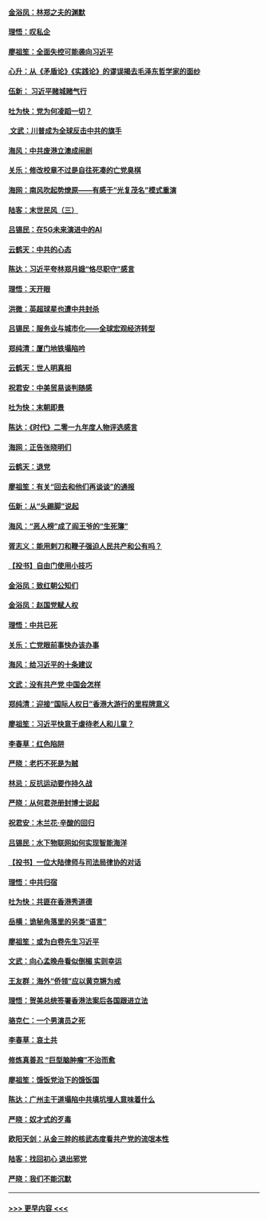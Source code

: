 #### [金浴凤：林郑之夫的渊默](../pages/nsc993/n11737735.md?t=12221344) 
#### [理悟：叹私企](../pages/nsc993/n11737715.md?t=12221344) 
#### [廖祖笙：全面失控可能袭向习近平](../pages/nsc993/n11737704.md?t=12221344) 
#### [心升：从《矛盾论》《实践论》的谬误揭去毛泽东哲学家的面纱](../pages/nsc993/n11736962.md?t=12221344) 
#### [伍新： 习近平赌城赌气行](../pages/nsc993/n11736929.md?t=12221344) 
#### [吐为快：党为何凌蹈一切？](../pages/nsc993/n11736915.md?t=12221344) 
#### [ 文武：川普成为全球反击中共的旗手](../pages/nsc993/n11736882.md?t=12221344) 
#### [海风：中共废港立澳成闹剧](../pages/nsc993/n11735857.md?t=12221344) 
#### [关乐：修改校章不过是自往死凑的亡党臭棋](../pages/nsc993/n11735097.md?t=12221344) 
#### [海网：南风吹起势燎原——有感于“光复茂名”模式重演](../pages/nsc993/n11732308.md?t=12221344) 
#### [陆客：末世民风（三）](../pages/nsc993/n11732211.md?t=12221344) 
#### [吕锡民：在5G未来演进中的AI](../pages/nsc993/n11730010.md?t=12221344) 
#### [云鹤天：中共的心态](../pages/nsc993/n11729906.md?t=12221344) 
#### [陈达：习近平夸林郑月娥“恪尽职守”感言](../pages/nsc993/n11729881.md?t=12221344) 
#### [理悟：天开眼](../pages/nsc993/n11729699.md?t=12221344) 
#### [洪微：英超球星也遭中共封杀](../pages/nsc993/n11727243.md?t=12221344) 
#### [吕锡民：服务业与城市化——全球宏观经济转型](../pages/nsc993/n11725845.md?t=12221344) 
#### [郑纯清：厦门地铁塌陷吟](../pages/nsc993/n11725813.md?t=12221344) 
#### [云鹤天：世人明真相](../pages/nsc993/n11725621.md?t=12221344) 
#### [祝君安：中美贸易谈判随感](../pages/nsc993/n11725609.md?t=12221344) 
#### [吐为快：末朝即景](../pages/nsc993/n11723365.md?t=12221344) 
#### [陈达：《时代》二零一九年度人物评选感言](../pages/nsc993/n11723337.md?t=12221344) 
#### [海网：正告张晓明们](../pages/nsc993/n11723228.md?t=12221344) 
#### [云鹤天：退党](../pages/nsc993/n11723056.md?t=12221344) 
#### [廖祖笙：有关“回去和他们再谈谈”的通报](../pages/nsc993/n11722442.md?t=12221344) 
#### [伍新：从“头踢脚”说起](../pages/nsc993/n11722429.md?t=12221344) 
#### [海风：“恶人榜”成了阎王爷的“生死簿”](../pages/nsc993/n11722272.md?t=12221344) 
#### [胥志义：能用剌刀和鞭子强迫人民共产和公有吗？](../pages/nsc993/n11720569.md?t=12221344) 
#### [【投书】自由门使用小技巧](../pages/nsc993/n11720180.md?t=12221344) 
#### [金浴凤：致红朝公知们](../pages/nsc993/n11720563.md?t=12221344) 
#### [金浴凤：赵国党赋人权](../pages/nsc993/n11720533.md?t=12221344) 
#### [理悟：中共已死](../pages/nsc993/n11720233.md?t=12221344) 
#### [关乐：亡党眼前事快办该办事](../pages/nsc993/n11719160.md?t=12221344) 
#### [海风：给习近平的十条建议](../pages/nsc993/n11717616.md?t=12221344) 
#### [文武：没有共产党 中国会怎样](../pages/nsc993/n11717584.md?t=12221344) 
#### [郑纯清：迎接“国际人权日”香港大游行的里程牌意义](../pages/nsc993/n11717417.md?t=12221344) 
#### [廖祖笙：习近平快意于虐待老人和儿童？](../pages/nsc993/n11715313.md?t=12221344) 
#### [李春草：红色陷阱](../pages/nsc993/n11715029.md?t=12221344) 
#### [严晓：老朽不死是为贼](../pages/nsc993/n11712910.md?t=12221344) 
#### [林忌：反抗运动要作持久战](../pages/nsc993/n11712623.md?t=12221344) 
#### [严晓：从何君尧册封博士说起](../pages/nsc993/n11712465.md?t=12221344) 
#### [祝君安：木兰花·辛酸的回归](../pages/nsc993/n11712381.md?t=12221344) 
#### [吕锡民：水下物联网如何实现智能海洋](../pages/nsc993/n11711158.md?t=12221344) 
#### [【投书】一位大陆律师与司法局律协的对话](../pages/nsc993/n11709675.md?t=12221344) 
#### [理悟：中共归宿](../pages/nsc993/n11710059.md?t=12221344) 
#### [吐为快：共匪在香港秀道德](../pages/nsc993/n11709979.md?t=12221344) 
#### [岳横：诡秘角落里的另类“语言”](../pages/nsc993/n11709792.md?t=12221344) 
#### [廖祖笙：或为白卷先生习近平](../pages/nsc993/n11708330.md?t=12221344) 
#### [文武：向心孟晚舟看似倒楣 实则幸运](../pages/nsc993/n11708236.md?t=12221344) 
#### [王友群：海外“侨领”应以黄克锵为戒](../pages/nsc993/n11706176.md?t=12221344) 
#### [理悟：贺美总统签署香港法案后各国跟进立法](../pages/nsc993/n11706853.md?t=12221344) 
#### [骆克仁：一个男演员之死](../pages/nsc993/n11706677.md?t=12221344) 
#### [李春草：哀土共](../pages/nsc993/n11706255.md?t=12221344) 
#### [修炼真善忍 “巨型脑肿瘤”不治而愈](../pages/nsc993/n11705340.md?t=12221344) 
#### [廖祖笙：饿饭党治下的饿饭国](../pages/nsc993/n11705085.md?t=12221344) 
#### [陈达：广州主干道塌陷中共填坑埋人意味着什么](../pages/nsc993/n11705046.md?t=12221344) 
#### [严晓：奴才式的歹毒](../pages/nsc993/n11704826.md?t=12221344) 
#### [欧阳天剑：从金三胖的核武态度看共产党的流氓本性](../pages/nsc993/n11702238.md?t=12221344) 
#### [陆客：找回初心 退出邪党](../pages/nsc993/n11702213.md?t=12221344) 
#### [严晓：我们不能沉默](../pages/nsc993/n11702110.md?t=12221344) 

----
#### [ >>> 更早内容 <<< ](../indexes/nsc993-earlier.md)
